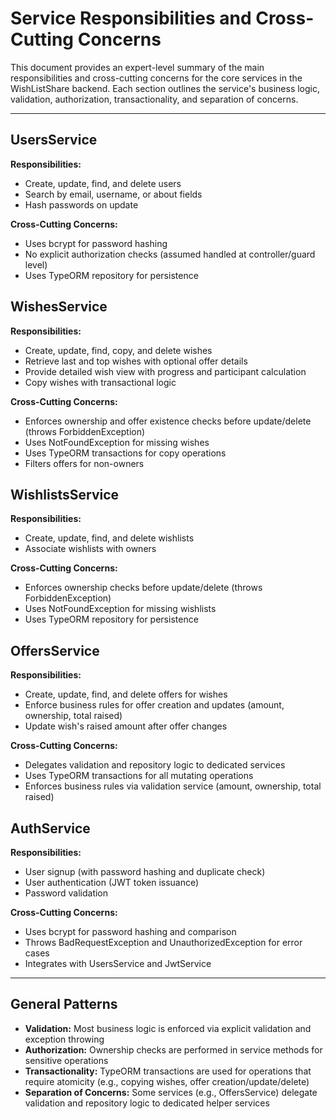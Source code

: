 # Service Responsibilities and Cross-Cutting Concerns

This document provides an expert-level summary of the main responsibilities and cross-cutting concerns for the core services in the WishListShare backend. Each section outlines the service's business logic, validation, authorization, transactionality, and separation of concerns.

---

## UsersService
**Responsibilities:**
- Create, update, find, and delete users
- Search by email, username, or about fields
- Hash passwords on update

**Cross-Cutting Concerns:**
- Uses bcrypt for password hashing
- No explicit authorization checks (assumed handled at controller/guard level)
- Uses TypeORM repository for persistence

## WishesService
**Responsibilities:**
- Create, update, find, copy, and delete wishes
- Retrieve last and top wishes with optional offer details
- Provide detailed wish view with progress and participant calculation
- Copy wishes with transactional logic

**Cross-Cutting Concerns:**
- Enforces ownership and offer existence checks before update/delete (throws ForbiddenException)
- Uses NotFoundException for missing wishes
- Uses TypeORM transactions for copy operations
- Filters offers for non-owners

## WishlistsService
**Responsibilities:**
- Create, update, find, and delete wishlists
- Associate wishlists with owners

**Cross-Cutting Concerns:**
- Enforces ownership checks before update/delete (throws ForbiddenException)
- Uses NotFoundException for missing wishlists
- Uses TypeORM repository for persistence

## OffersService
**Responsibilities:**
- Create, update, find, and delete offers for wishes
- Enforce business rules for offer creation and updates (amount, ownership, total raised)
- Update wish's raised amount after offer changes

**Cross-Cutting Concerns:**
- Delegates validation and repository logic to dedicated services
- Uses TypeORM transactions for all mutating operations
- Enforces business rules via validation service (amount, ownership, total raised)

## AuthService
**Responsibilities:**
- User signup (with password hashing and duplicate check)
- User authentication (JWT token issuance)
- Password validation

**Cross-Cutting Concerns:**
- Uses bcrypt for password hashing and comparison
- Throws BadRequestException and UnauthorizedException for error cases
- Integrates with UsersService and JwtService

---

## General Patterns
- **Validation:** Most business logic is enforced via explicit validation and exception throwing
- **Authorization:** Ownership checks are performed in service methods for sensitive operations
- **Transactionality:** TypeORM transactions are used for operations that require atomicity (e.g., copying wishes, offer creation/update/delete)
- **Separation of Concerns:** Some services (e.g., OffersService) delegate validation and repository logic to dedicated helper services 